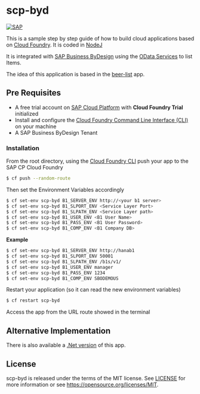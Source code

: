 # scp-byd
[![SAP](https://i.imgur.com/kkQTp3m.png)](https://cloudplatform.sap.com)

This is a sample step by step guide of how to build cloud applications based on [Cloud Foundry](https://www.cloudfoundry.org/). 
It is coded in [NodeJ](https://nodejs.org/en/) 

It is integrated with [SAP Business ByDesign](https://www.sap.com/uk/products/business-bydesign.html) using the [OData Services](https://odata.org) to list Items. 

The idea of this application is based in the [beer-list](https://github.com/mariantalla/beer-list) app.


## Pre Requisites
* A free trial account on  [SAP Cloud Platform](https://developers.sap.com/tutorials/cp-trial-quick-onboarding.html) with **Cloud Foundry Trial** initialized
* Install and configure the [Cloud Foundry Command Line Interface (CLI)](https://help.sap.com/viewer/65de2977205c403bbc107264b8eccf4b/Cloud/en-US/75125ef1e60e490e91eb58fe48c0f9e7.html#loio4ef907afb1254e8286882a2bdef0edf4) on your machine   
* A SAP Business ByDesign Tenant 

### Installation
From the root directory, using the [Cloud Foundry CLI](https://docs.cloudfoundry.org/cf-cli/install-go-cli.html) push your app to the SAP CP Cloud Foundry
```sh
$ cf push --random-route
```
Then set the Environment Variables accordingly
```sh
$ cf set-env scp-byd B1_SERVER_ENV http://<your b1 server>
$ cf set-env scp-byd B1_SLPORT_ENV <Service Layer Port>
$ cf set-env scp-byd B1_SLPATH_ENV <Service Layer path>
$ cf set-env scp-byd B1_USER_ENV <B1 User Name>
$ cf set-env scp-byd B1_PASS_ENV <B1 User Password>
$ cf set-env scp-byd B1_COMP_ENV <B1 Company DB>
```
**Example**
```sh
$ cf set-env scp-byd B1_SERVER_ENV http://hanab1
$ cf set-env scp-byd B1_SLPORT_ENV 50001
$ cf set-env scp-byd B1_SLPATH_ENV /b1s/v1/      
$ cf set-env scp-byd B1_USER_ENV manager
$ cf set-env scp-byd B1_PASS_ENV 1234
$ cf set-env scp-byd B1_COMP_ENV SBODEMOUS
```

Restart your application (so it can read the new environment variables)
```sh
$ cf restart scp-byd
```

Access the app from the URL route showed in the terminal

## Alternative Implementation
There is also available a [.Net version](https://github.com/B1SA/cfNetDemo) of this app.

## License
scp-byd is released under the terms of the MIT license. See [LICENSE](LICENSE) for more information or see https://opensource.org/licenses/MIT.
